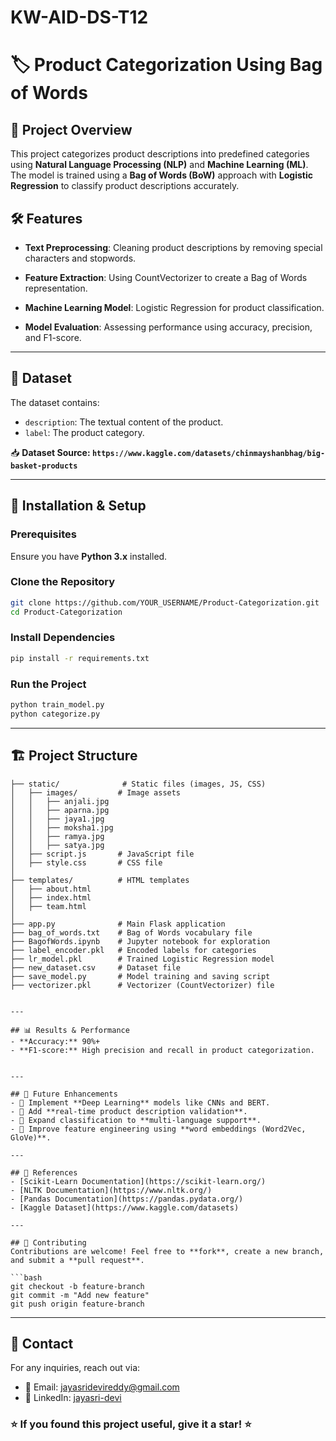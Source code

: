 # KW-AID-DS-T12

# 🏷️ Product Categorization Using Bag of Words

## 📌 Project Overview
This project categorizes product descriptions into predefined categories using **Natural Language Processing (NLP)** and **Machine Learning (ML)**. The model is trained using a **Bag of Words (BoW)** approach with **Logistic Regression** to classify product descriptions accurately.

## 🛠️ Features
- **Text Preprocessing**: Cleaning product descriptions by removing special characters and stopwords.
- **Feature Extraction**: Using CountVectorizer to create a Bag of Words representation.

- **Machine Learning Model**: Logistic Regression for product classification.
- **Model Evaluation**: Assessing performance using accuracy, precision, and F1-score.

---

## 📂 Dataset
The dataset contains:
- `description`: The textual content of the product.
- `label`: The product category.

📥 **Dataset Source: `https://www.kaggle.com/datasets/chinmayshanbhag/big-basket-products`**

---

## 🚀 Installation & Setup
### Prerequisites
Ensure you have **Python 3.x** installed.

### Clone the Repository
```bash
git clone https://github.com/YOUR_USERNAME/Product-Categorization.git
cd Product-Categorization
```

### Install Dependencies
```bash
pip install -r requirements.txt
```

### Run the Project
```bash
python train_model.py
python categorize.py
```

---

## 🏗️ Project Structure
```
├── static/              # Static files (images, JS, CSS)
│   ├── images/         # Image assets
│   │   ├── anjali.jpg
│   │   ├── aparna.jpg
│   │   ├── jaya1.jpg
│   │   ├── moksha1.jpg
│   │   ├── ramya.jpg
│   │   ├── satya.jpg
│   ├── script.js       # JavaScript file
│   ├── style.css       # CSS file
│
├── templates/          # HTML templates
│   ├── about.html
│   ├── index.html
│   ├── team.html
│
├── app.py              # Main Flask application
├── bag_of_words.txt    # Bag of Words vocabulary file
├── BagofWords.ipynb    # Jupyter notebook for exploration
├── label_encoder.pkl   # Encoded labels for categories
├── lr_model.pkl        # Trained Logistic Regression model
├── new_dataset.csv     # Dataset file
├── save_model.py       # Model training and saving script
├── vectorizer.pkl      # Vectorizer (CountVectorizer) file
```


```

---

## 📊 Results & Performance
- **Accuracy:** 90%+
- **F1-score:** High precision and recall in product categorization.


---

## 🎯 Future Enhancements
- 🔹 Implement **Deep Learning** models like CNNs and BERT.
- 🔹 Add **real-time product description validation**.
- 🔹 Expand classification to **multi-language support**.
- 🔹 Improve feature engineering using **word embeddings (Word2Vec, GloVe)**.

---

## 📜 References
- [Scikit-Learn Documentation](https://scikit-learn.org/)
- [NLTK Documentation](https://www.nltk.org/)
- [Pandas Documentation](https://pandas.pydata.org/)
- [Kaggle Dataset](https://www.kaggle.com/datasets)

---

## 🤝 Contributing
Contributions are welcome! Feel free to **fork**, create a new branch, and submit a **pull request**.

```bash
git checkout -b feature-branch
git commit -m "Add new feature"
git push origin feature-branch
```

---

## 📧 Contact
For any inquiries, reach out via:
- 📩 Email: jayasridevireddy@gmail.com
- 🔗 LinkedIn: [jayasri-devi]([https://www.linkedin.com/in/jayasri-devi/])


### ⭐ If you found this project useful, give it a **star**! ⭐

